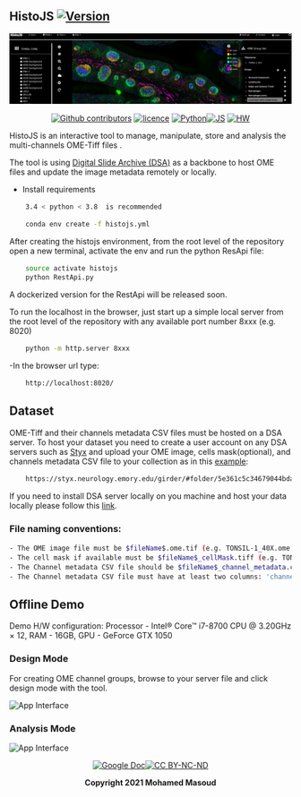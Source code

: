 ## HistoJS [![Version](https://img.shields.io/badge/Version-1.0.0-brightgreen)]()

<div align="center">

[![HistoJS logo](https://github.com/Mmasoud1/HistoJS/blob/main/Demo/histoJS.png)]()

 [![Github contributors](https://img.shields.io/badge/contributors-*-brightgreen)](https://github.com/Mmasoud1/HistoJS/graphs/contributors) [![licence ](https://img.shields.io/badge/license-BY--NC--ND-orange)](https://creativecommons.org/licenses/by-nc-nd/3.0/) [![Python ](https://img.shields.io/badge/python-3.5%20%7C%203.6%20%7C%203.7-blue)]()[![JS ](https://img.shields.io/badge/Types-JavaScript-blue)]()
[![HW ](https://img.shields.io/badge/HardWare-GPU-green)]()


</div>



HistoJS is an interactive tool to manage, manipulate, store and analysis the multi-channels OME-Tiff files .

The tool is using [Digital Slide Archive (DSA)](https://styx.neurology.emory.edu/girder/#) as a backbone to host OME files and update the image metadata remotely or locally. 

- Install requirements
```bash
    3.4 < python < 3.8  is recommended
```

```bash
    conda env create -f histojs.yml
```




After creating the histojs environment, from the root level of the repository open a new terminal, activate the env and run the python ResApi file:

```bash
    source activate histojs
    python RestApi.py
```
A dockerized version for the RestApi will be released soon. 

To run the localhost in the browser, just start up a simple local server from the root level of the repository with any available port number 8xxx (e.g. 8020)

```bash
    python -m http.server 8xxx
```


-In the browser url type: 

```bash
    http://localhost:8020/
```       
      
  

## Dataset

OME-Tiff  and their channels metadata CSV files must be hosted on a DSA server. To host your dataset you need to create a user account on any DSA servers such as [Styx](https://styx.neurology.emory.edu/girder/#) and upload your OME image, cells mask(optional), and channels metadata CSV file to your collection as in this [example](https://styx.neurology.emory.edu/girder/#folder/5e361c5c34679044bda81b11):

```bash
    https://styx.neurology.emory.edu/girder/#folder/5e361c5c34679044bda81b11
``` 

If you need to install DSA server locally on you machine and host your data locally please follow this [link](https://github.com/DigitalSlideArchive/digital_slide_archive/tree/master/ansible).


### File naming conventions: 

```bash
- The OME image file must be $fileName$.ome.tif (e.g. TONSIL-1_40X.ome.tif).
- The cell mask if available must be $fileName$_cellMask.tiff (e.g. TONSIL-1_40X_cellMask.tiff).
- The Channel metadata CSV file should be $fileName$_channel_metadata.csv (e.g. TONSIL-1_40X_channel_metadata.csv).
- The Channel metadata CSV file must have at least two columns: 'channel_number' and 'channel_name'.
```



## Offline Demo
Demo H/W configuration: Processor - Intel® Core™ i7-8700 CPU @ 3.20GHz × 12, RAM - 16GB, GPU - GeForce GTX 1050

### Design Mode

For creating OME channel groups, browse to your server file and click design mode with the tool.

![App Interface](https://github.com/Mmasoud1/HistoJS/blob/main/Demo/DesignMode.gif)


### Analysis Mode

![App Interface](https://github.com/Mmasoud1/HistoJS/blob/main/Demo/AnalysisMode.gif)

<div align="center">

[![Google Doc](https://img.shields.io/badge/HistoJS-Feedback-blue)](https://docs.google.com/forms/d/e/1FAIpQLSdHuO--mG00sKydQpJ7sPpDmhcJ4ECdj-wAB1kwXQExh_nUSg/viewform?usp=sf_link)[![CC BY-NC-ND ](https://img.shields.io/badge/license-BY--NC--ND-orange)](https://creativecommons.org/licenses/by-nc-nd/3.0/) 

**Copyright 2021 Mohamed Masoud**
</div>


